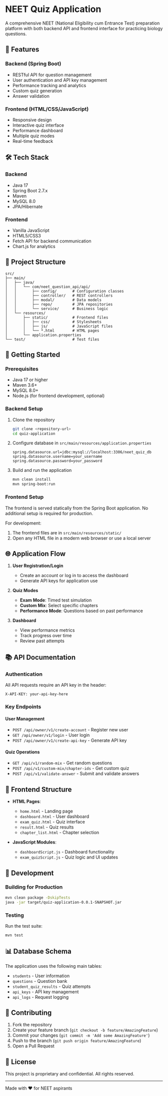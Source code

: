 # NEET Quiz Application

A comprehensive NEET (National Eligibility cum Entrance Test) preparation platform with both backend API and frontend interface for practicing biology questions.

## 🌟 Features

### Backend (Spring Boot)
- RESTful API for question management
- User authentication and API key management
- Performance tracking and analytics
- Custom quiz generation
- Answer validation

### Frontend (HTML/CSS/JavaScript)
- Responsive design
- Interactive quiz interface
- Performance dashboard
- Multiple quiz modes
- Real-time feedback

## 🛠 Tech Stack

### Backend
- Java 17
- Spring Boot 2.7.x
- Maven
- MySQL 8.0
- JPA/Hibernate

### Frontend
- Vanilla JavaScript
- HTML5/CSS3
- Fetch API for backend communication
- Chart.js for analytics

## 📂 Project Structure

```
src/
├── main/
│   ├── java/
│   │   └── com/neet_question_api/api/
│   │       ├── config/       # Configuration classes
│   │       ├── controller/   # REST controllers
│   │       ├── modal/        # Data models
│   │       ├── repo/         # JPA repositories
│   │       └── service/      # Business logic
│   └── resources/
│       ├── static/           # Frontend files
│       │   ├── css/          # Stylesheets
│       │   ├── js/           # JavaScript files
│       │   └── *.html        # HTML pages
│       └── application.properties
└── test/                     # Test files
```

## 🚀 Getting Started

### Prerequisites
- Java 17 or higher
- Maven 3.6+
- MySQL 8.0+
- Node.js (for frontend development, optional)

### Backend Setup
1. Clone the repository
   ```bash
   git clone <repository-url>
   cd quiz-application
   ```

2. Configure database in `src/main/resources/application.properties`
   ```properties
   spring.datasource.url=jdbc:mysql://localhost:3306/neet_quiz_db
   spring.datasource.username=your_username
   spring.datasource.password=your_password
   ```

3. Build and run the application
   ```bash
   mvn clean install
   mvn spring-boot:run
   ```

### Frontend Setup
The frontend is served statically from the Spring Boot application. No additional setup is required for production.

For development:
1. The frontend files are in `src/main/resources/static/`
2. Open any HTML file in a modern web browser or use a local server

## 🌐 Application Flow

1. **User Registration/Login**
   - Create an account or log in to access the dashboard
   - Generate API keys for application use

2. **Quiz Modes**
   - **Exam Mode**: Timed test simulation
   - **Custom Mix**: Select specific chapters
   - **Performance Mode**: Questions based on past performance

3. **Dashboard**
   - View performance metrics
   - Track progress over time
   - Review past attempts

## 📚 API Documentation

### Authentication
All API requests require an API key in the header:
```
X-API-KEY: your-api-key-here
```

### Key Endpoints

#### User Management
- `POST /api/owner/v1/create-account` - Register new user
- `GET /api/owner/v1/login` - User login
- `POST /api/owner/v1/create-api-key` - Generate API key

#### Quiz Operations
- `GET /api/v1/random-mix` - Get random questions
- `POST /api/v1/custom-mix/chapter-ids` - Get custom quiz
- `POST /api/v1/validate-answer` - Submit and validate answers

## 🎨 Frontend Structure

- **HTML Pages**:
  - `home.html` - Landing page
  - `dashboard.html` - User dashboard
  - `exam_quiz.html` - Quiz interface
  - `result.html` - Quiz results
  - `chapter_list.html` - Chapter selection

- **JavaScript Modules**:
  - `dashboardScript.js` - Dashboard functionality
  - `exam_quizScript.js` - Quiz logic and UI updates

## 🔧 Development

### Building for Production
```bash
mvn clean package -DskipTests
java -jar target/quiz-application-0.0.1-SNAPSHOT.jar
```

### Testing
Run the test suite:
```bash
mvn test
```

## 📊 Database Schema

The application uses the following main tables:
- `students` - User information
- `questions` - Question bank
- `student_quiz_results` - Quiz attempts
- `api_keys` - API key management
- `api_logs` - Request logging

## 🤝 Contributing

1. Fork the repository
2. Create your feature branch (`git checkout -b feature/AmazingFeature`)
3. Commit your changes (`git commit -m 'Add some AmazingFeature'`)
4. Push to the branch (`git push origin feature/AmazingFeature`)
5. Open a Pull Request

## 📄 License

This project is proprietary and confidential. All rights reserved.

---

Made with ❤️ for NEET aspirants
